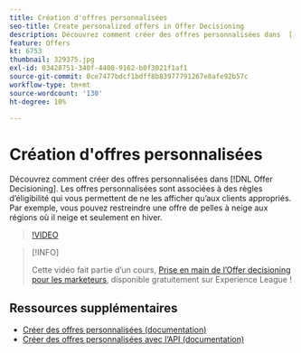 ```yaml
---
title: Création d'offres personnalisées
seo-title: Create personalized offers in Offer Decisioning
description: Découvrez comment créer des offres personnalisées dans  [!DNL Offer Decisioning]. Les offres personnalisées sont associées à des règles d’éligibilité qui vous permettent de ne les afficher qu’aux clients appropriés.
feature: Offers
kt: 6753
thumbnail: 329375.jpg
exl-id: 03428751-340f-4400-9162-b0f3021f1af1
source-git-commit: 0ce7477bdcf1bdff8b83977791267e8afe92b57c
workflow-type: tm+mt
source-wordcount: '130'
ht-degree: 10%

---
```


# Création d&#39;offres personnalisées

Découvrez comment créer des offres personnalisées dans [!DNL Offer Decisioning]. Les offres personnalisées sont associées à des règles d’éligibilité qui vous permettent de ne les afficher qu’aux clients appropriés. Par exemple, vous pouvez restreindre une offre de pelles à neige aux régions où il neige et seulement en hiver.

>[!VIDEO](https://video.tv.adobe.com/v/329375?quality=12&learn=on)

>[!INFO]
>
> Cette vidéo fait partie d’un cours, [Prise en main de l’Offer decisioning pour les marketeurs](https://experienceleague.adobe.com/?recommended=ExperiencePlatform-U-1-2020.1.offerdecisioning?lang=fr), disponible gratuitement sur Experience League !


## Ressources supplémentaires

* [Créer des offres personnalisées (documentation)](https://experienceleague.adobe.com/docs/journey-optimizer/using/offer-decisioniong/managing-offers-in-the-offer-library/creating-personalized-offers.html)
* [Créer des offres personnalisées avec l’API (documentation)](https://experienceleague.adobe.com/docs/journey-optimizer/using/offer-decisioniong/api-reference/offers-api/personalized-offers/create.html)
